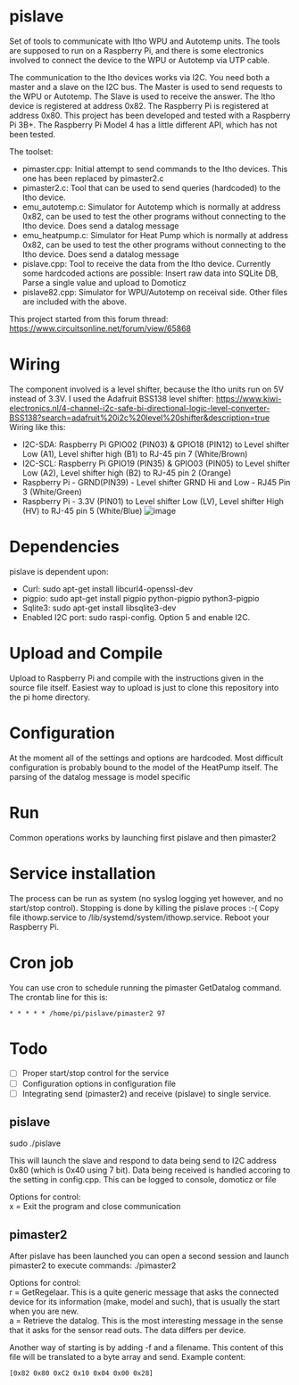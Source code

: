 # pislave
Set of tools to communicate with Itho WPU and Autotemp units.
The tools are supposed to run on a Raspberry Pi, and there is some electronics involved to connect
the device to the WPU or Autotemp via UTP cable.

The communication to the Itho devices works via I2C. You need both a master and a slave on the I2C bus.
The Master is used to send requests to the WPU or Autotemp. The Slave is used to receive the answer.
The Itho device is registered at address 0x82. The Raspberry Pi is registered at address 0x80.
This project has been developed and tested with a Raspberry Pi 3B+. The Raspberry Pi Model 4 has a
little different API, which has not been tested.

The toolset:
- pimaster.cpp: Initial attempt to send commands to the Itho devices. This one has been replaced by pimaster2.c
- pimaster2.c: Tool that can be used to send queries (hardcoded) to the Itho device.
- emu_autotemp.c: Simulator for Autotemp which is normally at address 0x82, can be used to test the other programs without connecting to the Itho device. Does send a datalog message
- emu_heatpump.c: Simulator for Heat Pump which is normally at address 0x82, can be used to test the other programs without connecting to the Itho device. Does send a datalog message
- pislave.cpp: Tool to receive the data from the Itho device. Currently some hardcoded actions are possible: Insert raw data into SQLite DB, Parse a single value and upload to Domoticz
- pislave82.cpp: Simulator for WPU/Autotemp on receival side.
Other files are included with the above.

This project started from this forum thread: https://www.circuitsonline.net/forum/view/65868

# Wiring
The component involved is a level shifter, because the Itho units run on 5V instead of 3.3V.
I used the Adafruit BSS138 level shifter: https://www.kiwi-electronics.nl/4-channel-i2c-safe-bi-directional-logic-level-converter-BSS138?search=adafruit%20i2c%20level%20shifter&description=true
Wiring like this:
- I2C-SDA: Raspberry Pi GPIO02 (PIN03) & GPIO18 (PIN12) to Level shifter Low (A1), Level shifter high (B1) to RJ-45 pin 7 (White/Brown)
- I2C-SCL: Raspberry Pi GPIO19 (PIN35) & GPIO03 (PIN05) to Level shifter Low (A2), Level shifter high (B2) to RJ-45 pin 2 (Orange)
- Raspberry Pi - GRND(PIN39) - Level shifter GRND Hi and Low - RJ45 Pin 3 (White/Green)
- Raspberry Pi - 3.3V (PIN01) to Level shifter Low (LV), Level shifter High (HV) to RJ-45 pin 5 (White/Blue)
![image](https://github.com/ootjersb/pislave/blob/master/wiring-schema.png?raw=true) 
 
# Dependencies
pislave is dependent upon:
- Curl: sudo apt-get install libcurl4-openssl-dev
- pigpio: sudo apt-get install pigpio python-pigpio python3-pigpio
- Sqlite3: sudo apt-get install libsqlite3-dev
- Enabled I2C port: sudo raspi-config. Option 5 and enable I2C.
 
# Upload and Compile
Upload to Raspberry Pi and compile with the instructions given in the source file itself.
Easiest way to upload is just to clone this repository into the pi home directory.

# Configuration
At the moment all of the settings and options are hardcoded. Most difficult configuration is probably bound to the model of the HeatPump itself. The parsing of the datalog message is model specific
# Run
Common operations works by launching first pislave and then pimaster2

# Service installation
The process can be run as system (no syslog logging yet however, and no start/stop control). Stopping is done by killing the pislave proces :-(
Copy file ithowp.service to /lib/systemd/system/ithowp.service.
Reboot your Raspberry Pi.

# Cron job
You can use cron to schedule running the pimaster GetDatalog command. The crontab line for this is:
```
* * * * * /home/pi/pislave/pimaster2 97
```

# Todo
- [ ] Proper start/stop control for the service
- [ ] Configuration options in configuration file
- [ ] Integrating send (pimaster2) and receive (pislave) to single service.

## pislave
sudo ./pislave

This will launch the slave and respond to data being send to I2C address 0x80 (which is 0x40 using 7 bit).
Data being received is handled accoring to the setting in config.cpp. This can be logged to console, domoticz or file

Options for control:  
x = Exit the program and close communication  

## pimaster2
After pislave has been launched you can open a second session and launch pimaster2 to execute commands:
./pimaster2

Options for control:  
r = GetRegelaar. This is a quite generic message that asks the connected device for its information (make, model and such), that is usually the start when you are new.  
a = Retrieve the datalog. This is the most interesting message in the sense that it asks for the sensor read outs. The data differs per device.

Another way of starting is by adding -f and a filename. This content of this file will be translated to a byte array and send. Example content:
```
[0x82 0x80 0xC2 0x10 0x04 0x00 0x28]
```
